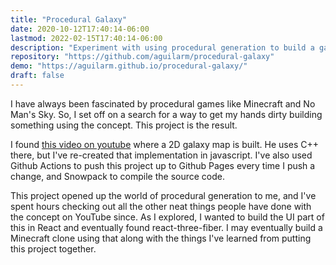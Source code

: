 ```yaml
---
title: "Procedural Galaxy"
date: 2020-10-12T17:40:14-06:00
lastmod: 2022-02-15T17:40:14-06:00
description: "Experiment with using procedural generation to build a galaxy map."
repository: "https://github.com/aguilarm/procedural-galaxy"
demo: "https://aguilarm.github.io/procedural-galaxy/"
draft: false
---
```


I have always been fascinated by procedural games like Minecraft and No Man's Sky. So, I set off on a search for a way to get my hands dirty building something using the concept. This project is the result.

I found [this video on youtube](https://www.youtube.com/watch?v=ZZY9YE7rZJw) where a 2D galaxy map is built. He uses C++ there, but I've re-created that implementation in javascript. I've also used Github Actions to push this project up to Github Pages every time I push a change, and Snowpack to compile the source code.

This project opened up the world of procedural generation to me, and I've spent hours checking out all the other neat things people have done with the concept on YouTube since. As I explored, I wanted to build the UI part of this in React and eventually found react-three-fiber. I may eventually build a Minecraft clone using that along with the things I've learned from putting this project together.
